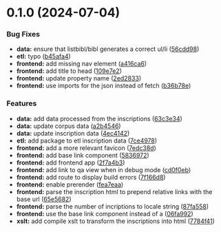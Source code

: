 

# 0.1.0 (2024-07-04)


### Bug Fixes

* **data:** ensure that listbibl/bibl generates a correct ul/li ([56cdd98](https://github.com/kingsdigitallab/corpus-building/commit/56cdd98648098fbfdb736385568468b55259222b))
* **etl:** typo ([b45afa4](https://github.com/kingsdigitallab/corpus-building/commit/b45afa451a89e7840b08eacc794e2166038cf04e))
* **frontend:** add missing nav element ([a416ca6](https://github.com/kingsdigitallab/corpus-building/commit/a416ca6937d14cf184cebc4e4ed97423b2a2312e))
* **frontend:** add title to head ([109e7e2](https://github.com/kingsdigitallab/corpus-building/commit/109e7e238199bf50e5a4b688f21610008614e409))
* **frontend:** update property name ([2ed2833](https://github.com/kingsdigitallab/corpus-building/commit/2ed2833e2c82495b06ceee8d232337679bd57967))
* **frontend:** use imports for the json instead of fetch ([b36b78e](https://github.com/kingsdigitallab/corpus-building/commit/b36b78e561a41233148c79ba9a046d449e53887c))


### Features

* **data:** add data processed from the inscriptions ([63c3e34](https://github.com/kingsdigitallab/corpus-building/commit/63c3e34a226c7956a4382de6a896a1227ec421de))
* **data:** update corpus data ([a2b4546](https://github.com/kingsdigitallab/corpus-building/commit/a2b45462d9455f8897ffefe14fe7163697a4c1fb))
* **data:** update inscription data ([4ec4142](https://github.com/kingsdigitallab/corpus-building/commit/4ec414238f7d3b2778815693b36142b316292e0d))
* **etl:** add package to etl inscription data ([7ce4978](https://github.com/kingsdigitallab/corpus-building/commit/7ce4978c1ca24dc41534343b31a42ff94920bd18))
* **frontend:** add a more relevant favicon ([7edc38d](https://github.com/kingsdigitallab/corpus-building/commit/7edc38ddb23494ba2915e51597a857e17bbf7f7c))
* **frontend:** add base link component ([5836972](https://github.com/kingsdigitallab/corpus-building/commit/58369725cf60fb54d04fcdc72b04706673479523))
* **frontend:** add frontend app ([2f7a4b3](https://github.com/kingsdigitallab/corpus-building/commit/2f7a4b39a1d8885597206175a3003a4a6f940573))
* **frontend:** add link to qa view when in debug mode ([cd0f0eb](https://github.com/kingsdigitallab/corpus-building/commit/cd0f0ebfe5ad0116d105dae4c65f167bebed365c))
* **frontend:** add route to display build errors ([7f166d8](https://github.com/kingsdigitallab/corpus-building/commit/7f166d89dbdeaf93f0338b780671b11dfabf2cfa))
* **frontend:** enable prerender ([fea7eaa](https://github.com/kingsdigitallab/corpus-building/commit/fea7eaab9db02de20c013f7acd62b5fe0324b64d))
* **frontend:** parse the inscription html to prepend relative links with the base url ([65e5682](https://github.com/kingsdigitallab/corpus-building/commit/65e5682d82d1e759a299fc92c249e68f6246f402))
* **frontend:** parse the number of incriptions to locale string ([87fa558](https://github.com/kingsdigitallab/corpus-building/commit/87fa558bed4f327a1e8256cf1b31936b450c5059))
* **frontend:** use the base link component instead of a ([06fa992](https://github.com/kingsdigitallab/corpus-building/commit/06fa992de416dabd3f68b8c9b9bd70a948bf5731))
* **xslt:** add compile xslt to transform the inscriptions into html ([7784f41](https://github.com/kingsdigitallab/corpus-building/commit/7784f413201ec5b902a7d550549f1811e5c6c47d))

